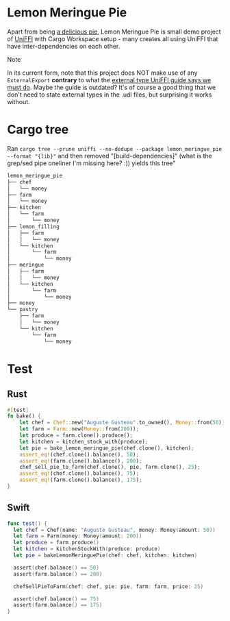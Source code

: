# Lemon Meringue Pie

Apart from being [a delicious pie][pie], Lemon Meringue Pie is small demo project of [UniFFI][uf] with Cargo Workspace setup - many creates all using UniFFI that have inter-dependencies on each other.

> [!NOTE]
> In its current form, note that this project does NOT make use of any `ExternalExport` **contrary** to what the [external type UniFFI guide says we must do][ext]. Maybe the guide is outdated? It's of course a good thing that we don't need to state external types in the .udl files, but surprising it works without.

# Cargo tree

Ran `cargo tree --prune uniffi --no-dedupe --package lemon_meringue_pie --format "{lib}"` and then removed "[build-dependencies]" (what is the grep/sed pipe oneliner I'm missing here? :)) yields this tree"

```sh
lemon_meringue_pie
├── chef
│   └── money
├── farm
│   └── money
├── kitchen
│   └── farm
│       └── money
├── lemon_filling
│   ├── farm
│   │   └── money
│   └── kitchen
│       └── farm
│           └── money
├── meringue
│   ├── farm
│   │   └── money
│   └── kitchen
│       └── farm
│           └── money
├── money
└── pastry
    ├── farm
    │   └── money
    └── kitchen
        └── farm
            └── money
```

# Test

## Rust

```rust
#[test]
fn bake() {
    let chef = Chef::new("Auguste Gusteau".to_owned(), Money::from(50));
    let farm = Farm::new(Money::from(200));
    let produce = farm.clone().produce();
    let kitchen = kitchen_stock_with(produce);
    let pie = bake_lemon_meringue_pie(chef.clone(), kitchen);
    assert_eq!(chef.clone().balance(), 50);
    assert_eq!(farm.clone().balance(), 200);
    chef_sell_pie_to_farm(chef.clone(), pie, farm.clone(), 25);
    assert_eq!(chef.clone().balance(), 75);
    assert_eq!(farm.clone().balance(), 175);
}
```

## Swift

```swift
func test() {
  let chef = Chef(name: "Auguste Gusteau", money: Money(amount: 50))
  let farm = Farm(money: Money(amount: 200))
  let produce = farm.produce()
  let kitchen = kitchenStockWith(produce: produce)
  let pie = bakeLemonMeringuePie(chef: chef, kitchen: kitchen)

  assert(chef.balance() == 50)
  assert(farm.balance() == 200)

  chefSellPieToFarm(chef: chef, pie: pie, farm: farm, price: 25)

  assert(chef.balance() == 75)
  assert(farm.balance() == 175)
}
```

[uf]: https://github.com/mozilla/uniffi-rs
[ext]: https://mozilla.github.io/uniffi-rs/udl/ext_types_external.html
[pie]: https://www.bbc.co.uk/food/recipes/marys_lemon_meringue_pie_02330

